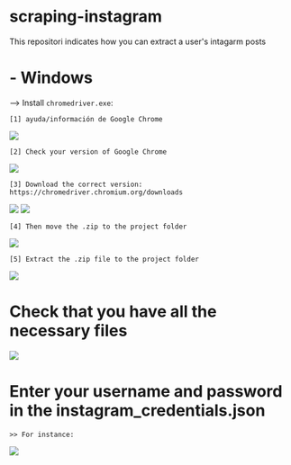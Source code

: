 # scraping-instagram
This repositori indicates how you can extract a user's intagarm posts

# - Windows 

--> Install `chromedriver.exe`:

    [1] ayuda/información de Google Chrome
    
![](https://i.imgur.com/xnYl8UR.png) 
    
    [2] Check your version of Google Chrome
    
![](https://i.imgur.com/5YUxc6S.png)

    [3] Download the correct version: https://chromedriver.chromium.org/downloads

![](https://i.imgur.com/x6YSuW2.png)
![](https://i.imgur.com/A0XkTE4.png)

    [4] Then move the .zip to the project folder

![](https://i.imgur.com/1AT4upX.png)

    [5] Extract the .zip file to the project folder

![](https://i.imgur.com/94Mdntj.png)


# Check that you have all the necessary files
![](https://i.imgur.com/V7exPRx.png)

# Enter your username and password in the instagram_credentials.json

    >> For instance:
    
![](https://i.imgur.com/9lNGqV8.png)
